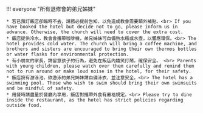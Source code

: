 
!!! everyone "所有退修會的弟兄姊妹"

    * 若已預訂飯店卻臨時不去，請務必提前告知，以免造成教會需要額外補貼。<br> If you have booked the hotel but decide not to go, please inform us in advance. Otherwise, the church will need to cover the extra cost.
    * 飯店提供冷水，教會會攜帶咖啡機，弟兄姊妹可自備熱水瓶或水壺，以響應環保。<br> The hotel provides cold water. The church will bring a coffee machine, and brothers and sisters are encouraged to bring their own thermos bottles or water flasks for environmental protection.
    * 有小朋友的家長，請留意孩子的行為，避免在飯店內嬉笑打鬧，確保安全。 <br> Parents with young children, please watch over them carefully and remind them not to run around or make loud noise in the hotel, for their safety.
    * 飯店設有游泳池，欲游泳的弟兄姊妹請自備泳衣，並注意安全。<br> The hotel has a swimming pool. Those who wish to swim should bring their own swimsuits and be mindful of safety.
    * 用餐時請盡量於餐廳內享用，飯店對攜帶外食有嚴格規定。<br> Please try to dine inside the restaurant, as the hotel has strict policies regarding outside food.
[//]: # (!!! sleep "對於住宿的弟兄姐妹")

[//]: # ()
[//]: # (    * 衣服 Clothes)

[//]: # (        * 換洗衣物  Change clothes for the weekend)

[//]: # (    * 住宿用品 Lodging &#40;Cabin only, notified only&#41;)

[//]: # (        * 睡袋，睡墊，被子，枕頭等等 Sleep bags and/or pillows, blankets, quilts)

[//]: # (    * 保潔 Hygene)

[//]: # (        * 洗漱用品 Tooth brush, tooth paste makeups and other essentials)

[//]: # (        * 洗澡用品 Shampoo, conditioner and body wash)

[//]: # (        * 毛巾/浴巾 Towels )

[//]: # (    * 電器 Eletrics )

[//]: # (        * 充電線，充電寶 Charging cables)

[//]: # (    * 拖鞋 Sandles)


[//]: # ()
[//]: # (!!! tip "弟兄姐妹的連結 Bonding")

[//]: # ()
[//]: # (    * 整個退修會，有很多的機會讓大家從不熟變得希望很熟。 <br>There will be a lot of opportunities to get to know each other in our church.)

[//]: # (    * 不管你的年齡，婚姻情況，工作學習背景，我們都是主內一家人。我們都有自己獨特的故事和分享，也可以彼此學習和建造。<br> It doesn’t matter what age group, marrital status or background we are from. We are all united in Jesus. We all have unique stories to share and areas we can learn from each other. )

[//]: # (    * 做最真實的你 Be the **REAL** you)

[//]: # ()
[//]: # ()
[//]: # (!!! info "注意事項 Notifications")

[//]: # ()
[//]: # (    * 10點以後就不大聲喧嘩 <br> It’s quiet time after 10PM. There should be no amplified music. Chitchatting is okay as long as you keep your voice down.)

[//]: # (    * 不要亂扔垃圾 Do not litter)

[//]: # (    * 營地網絡信號覆蓋有限，ATT信號較好些。如需要WIFI，請聯繫園區. <br> Mobile phone signals are not well covered. ATT service might be better than others. Please reach out Redwood Christian Park if you need WIFI.)
